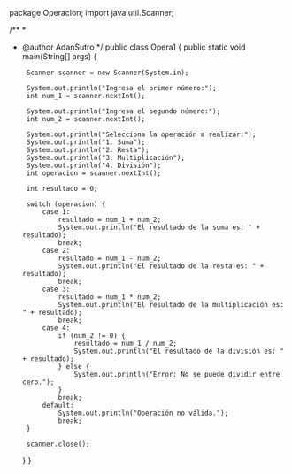 package Operacion;
import java.util.Scanner;

/**
 *
 * @author AdanSutro
 */
public class Opera1 {
     public static void main(String[] args) {
    
        Scanner scanner = new Scanner(System.in);
        
        System.out.println("Ingresa el primer número:");
        int num_1 = scanner.nextInt();
        
        System.out.println("Ingresa el segundo número:");
        int num_2 = scanner.nextInt();
        
        System.out.println("Selecciona la operación a realizar:");
        System.out.println("1. Suma");
        System.out.println("2. Resta");
        System.out.println("3. Multiplicación");
        System.out.println("4. División");
        int operacion = scanner.nextInt();
        
        int resultado = 0;
    
        switch (operacion) {
            case 1:
                resultado = num_1 + num_2;
                System.out.println("El resultado de la suma es: " + resultado);
                break;
            case 2:
                resultado = num_1 - num_2;
                System.out.println("El resultado de la resta es: " + resultado);
                break;
            case 3:
                resultado = num_1 * num_2;
                System.out.println("El resultado de la multiplicación es: " + resultado);
                break;
            case 4:
                if (num_2 != 0) {
                    resultado = num_1 / num_2;
                    System.out.println("El resultado de la división es: " + resultado);
                } else {
                    System.out.println("Error: No se puede dividir entre cero.");
                }
                break;
            default:
                System.out.println("Operación no válida.");
                break;
        }
        
        scanner.close();
    }
}

